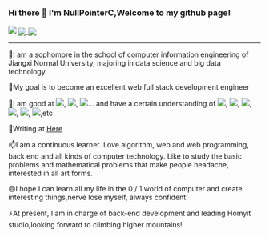 ### Hi there 👋 I'm NullPointerC,Welcome to my github page!

<!--
**NullPointerC/NullPointerC** is a ✨ _special_ ✨ repository because its `README.md` (this file) appears on your GitHub profile.

Here are some ideas to get you started:

- 🔭 I’m currently working on ...
- 🌱 I’m currently learning ...
- 👯 I’m looking to collaborate on ...
- 🤔 I’m looking for help with ...
- 💬 Ask me about ...
- 📫 How to reach me: ...
- 😄 Pronouns: ...
- ⚡ Fun fact: ...
-->
<img src="https://gitee.com/cao_ziqiang/img/raw/master/20210725184247.jpeg">
<!--
[![Anurag's github stats](https://github-readme-stats.vercel.app/api?username=NullPointerC)](https://github.com/anuraghazra/github-readme-stats?theme=radical)
[![Top Langs](https://github-readme-stats.vercel.app/api/top-langs/?username=NullPointerC)](https://github.com/anuraghazra/github-readme-stats)
[![NullPointerC's Most used languages](https://github-readme-stats.vercel.app/api/top-langs?username=NullPointerC&show_icons=true&count_private=true&theme=gotham)](https://github.com/anuraghazra/github-readme-stats)
-->

<a href="https://github.com/anuraghazra/github-readme-stats">
  <img align="center" src="https://github-readme-stats.vercel.app/api?username=NullPointerC&theme=tokyonight&show_icons=true">
</a>
<a href="https://github.com/anuraghazra/convoychat">
  <img align="center" src="https://github-readme-stats.vercel.app/api/top-langs?username=NullPointerC&show_icons=true&count_private=true&theme=gotham">
</a>
<hr/>
<p>🔭I am a sophomore in the school of computer information engineering of Jiangxi Normal University, majoring in data science and big data technology.</p>
<p>🌱My goal is to become an excellent web full stack development engineer</p>
<p>👯I am good at <img src="https://img.shields.io/badge/-linux-blue">, <img src="https://img.shields.io/badge/-Java-blue">, <img src="https://img.shields.io/badge/-mysql-blue">... and have a certain understanding of <img src="https://img.shields.io/badge/-HTML-blueviolet">, <img src="https://img.shields.io/badge/-CSS-blueviolet">, <img src ="https://img.shields.io/badge/-JavaScript-blueviolet">, <img src="https://img.shields.io/badge/-Python-blueviolet">, <img src="https://img.shields.io/badge/-PHP-blueviolet">, <img src="https://img.shields.io/badge/-C++-blueviolet">,etc</p>
<p>💬Writing at <a href="https://www.codenote.xyz" rel="nofollow"> Here </a> </p>
<p>📫I am a continuous learner. Love algorithm, web and web programming, back end and all kinds of computer technology. Like to study the basic problems and mathematical problems that make people headache, interested in all art forms.</p>
<p>😄I hope I can learn all my life in the 0 / 1 world of computer and create interesting things,nerve lose myself, always confident!</p>
<p>⚡At present, I am in charge of back-end development and leading Homyit studio,looking forward to climbing higher mountains!</p>

